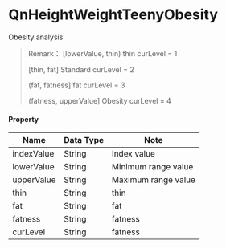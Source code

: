 # QnHeightWeightTeenyObesity

Obesity analysis




>  Remark： 
> [lowerValue, thin)  thin		 curLevel = 1
> 
> [thin, fat] Standard		 curLevel = 2
> 
> (fat, fatness] fat 			curLevel = 3
>
> (fatness, upperValue] Obesity		 curLevel = 4



#### Property

| **Name** | **Data Type**          | **Note** |
|-----------|-----------------------------|-----------|
| indexValue | String | Index value |
| lowerValue | String | Minimum range value |
| upperValue | String | Maximum range value |
| thin | String | thin |
| fat | String | fat |
| fatness | String |fatness |
| curLevel | String | fatness |
